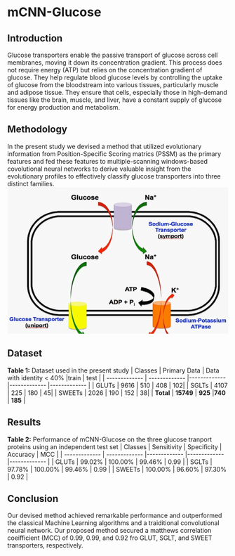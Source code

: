 # mCNN-Glucose
## Introduction
Glucose transporters enable the passive transport of glucose across cell membranes, moving it down its concentration gradient. This process does not require energy (ATP) but relies on the concentration gradient of glucose. They help regulate blood glucose levels by controlling the uptake of glucose from the bloodstream into various tissues, particularly muscle and adipose tissue. They ensure that cells, especially those in high-demand tissues like the brain, muscle, and liver, have a constant supply of glucose for energy production and metabolism.
## Methodology
In the present study we devised a method that utilized evolutionary information from Position-Specific Scoring matrics (PSSM) as the primary features and fed these features to multiple-scanning windows-based covolutional neural networks to derive valuable insight from the evolutionary profiles to effectively classify glucose transporters into three distinct families.
![alt text](Glucose-transport.png)
## Dataset
**Table 1:** Dataset used in the present study
| Classes  | Primary Data | Data with identity < 40% |train | test |
| ------------- | ------------- |------------- |------------- |------------- |
| GLUTs  | 9616  | 510 | 408 | 102|
| SGLTs  | 4107  | 225 | 180 | 45|
| SWEETs  | 2026  | 190 | 152 | 38|
| **Total**  | **15749** | **925** |**740** | **185** |

## Results
**Table 2:** Performance of mCNN-Glucose on the three glucose tranport proteins using an independent test set
| Classes  | Sensitivity | Specificity | Accuracy | MCC |
| ------------- | ------------- |------------- |------------- |------------- |
| GLUTs  | 99.02%   | 100.00%  | 99.46% | 0.99 |
| SGLTs  | 97.78%  | 100.00%  | 99.46% | 0.99 |
| SWEETs  | 100.00%  | 96.60% | 97.30%  | 0.92 |
## Conclusion
Our devised method achieved remarkable performance and outperformed the classical Machine Learning algorithms and a traiditional convolutional neural network. Our proposed method secured a matthews correlation coeifficient (MCC) of 0.99, 0.99, and 0.92 fro GLUT, SGLT, and SWEET transporters, respectively.


